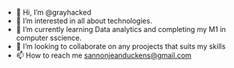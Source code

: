 - 👋 Hi, I’m @grayhacked
- 👀 I’m interested in all about technologies.
- 🌱 I’m currently learning Data analytics and completing my M1 in computer sscience.
- 💞️ I’m looking to collaborate on any proojects that suits my skills
- 📫 How to reach me sannonjeanduckens@gmail.com

<!---
grayhacked/grayhacked is a ✨ special ✨ repository because its `README.md` (this file) appears on your GitHub profile.
You can click the Preview link to take a look at your changes.
--->
